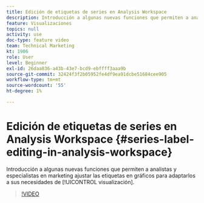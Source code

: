 ```yaml
---
title: Edición de etiquetas de series en Analysis Workspace
description: Introducción a algunas nuevas funciones que permiten a analistas y especialistas en marketing ajustar las etiquetas en gráficos para adaptarlos a sus necesidades de visualización.
feature: Visualizaciones
topics: null
activity: use
doc-type: feature video
team: Technical Marketing
kt: 1906
role: User
level: Beginner
exl-id: 26daa836-a43b-43e7-bcd9-ebffff3aaa9b
source-git-commit: 32424f3f2b05952fe4df9ea91dcbe51684cee905
workflow-type: tm+mt
source-wordcount: '55'
ht-degree: 1%

---
```


# Edición de etiquetas de series en Analysis Workspace {#series-label-editing-in-analysis-workspace}

Introducción a algunas nuevas funciones que permiten a analistas y especialistas en marketing ajustar las etiquetas en gráficos para adaptarlos a sus necesidades de [!UICONTROL visualización].

>[!VIDEO](https://video.tv.adobe.com/v/23728/?quality=12)
